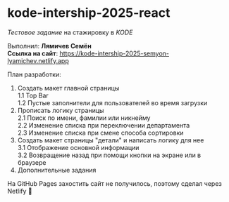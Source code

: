 # kode-intership-2025-react
*Тестовое задание* на стажировку в *KODE*

Выполнил: **Лямичев Семён**\
**Ссылка на сайт**: https://kode-intership-2025-semyon-lyamichev.netlify.app

План разработки:
1. Создать макет главной страницы\
   1.1 Top Bar\
   1.2 Пустые заполнители для пользователей во время загрузки
2. Прописать логику страницы\
   2.1 Поиск по имени, фамилии или никнейму\
   2.2 Изменение списка при переключении департамента\
   2.3 Изменение списка при смене способа сортировки
3. Создать макет страницы "детали" и написать логику для нее\
   3.1 Отображение основной информации\
   3.2 Возвращение назад при помощи кнопки на экране или в браузере
4. Дополнительные задания

На GitHub Pages захостить сайт не получилось, поэтому сделал через Netlify 🙂